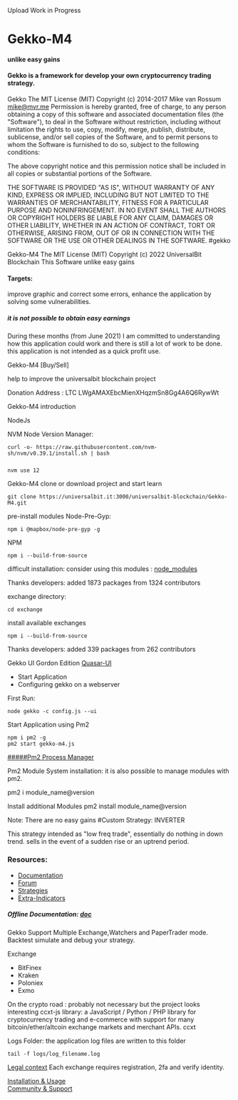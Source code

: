 Upload Work in Progress
# Gekko-M4
#### unlike easy gains


#### Gekko is a framework for develop your own cryptocurrency trading strategy.


Gekko 
The MIT License (MIT) Copyright (c) 2014-2017 Mike van Rossum mike@mvr.me
Permission is hereby granted, free of charge, to any person obtaining a copy of this software and associated documentation files (the "Software"), to deal in the Software without restriction, including without limitation the rights to use, copy, modify, merge, publish, distribute, sublicense, and/or sell copies of the Software, and to permit persons to whom the Software is furnished to do so, subject to the following conditions:

The above copyright notice and this permission notice shall be included in all copies or substantial portions of the Software.

THE SOFTWARE IS PROVIDED "AS IS", WITHOUT WARRANTY OF ANY KIND, EXPRESS OR IMPLIED, INCLUDING BUT NOT LIMITED TO THE WARRANTIES OF MERCHANTABILITY, FITNESS FOR A PARTICULAR PURPOSE AND NONINFRINGEMENT. IN NO EVENT SHALL THE AUTHORS OR COPYRIGHT HOLDERS BE LIABLE FOR ANY CLAIM, DAMAGES OR OTHER LIABILITY, WHETHER IN AN ACTION OF CONTRACT, TORT OR OTHERWISE, ARISING FROM, OUT OF OR IN CONNECTION WITH THE SOFTWARE OR THE USE OR OTHER DEALINGS IN THE SOFTWARE. #gekko



Gekko-M4 The MIT License (MIT) Copyright (c) 2022 UniversalBit Blockchain This Software unlike easy gains
#### Targets:
improve graphic and correct some errors, enhance the application by solving some vulnerabilities.


##### it is not possible to obtain easy earnings



During these months (from June 2021) I am committed to understanding how this application could work and there is still a lot of work to be done. this application is not intended as a quick profit use.


Gekko-M4 [Buy/Sell]

help to improve the universalbit blockchain project 























Donation Address : LTC LWgAMAXEbcMienXHqzmSn8Gg4A6Q6RywWt


Gekko-M4
introduction

NodeJs

NVM Node Version Manager:
```
curl -o- https://raw.githubusercontent.com/nvm-sh/nvm/v0.39.1/install.sh | bash

```


#####
```
nvm use 12

```

Gekko-M4
clone or download project and start learn

```
git clone https://universalbit.it:3000/universalbit-blockchain/Gekko-M4.git

```


pre-install modules Node-Pre-Gyp:
```
npm i @mapbox/node-pre-gyp -g

```




NPM
```
npm i --build-from-source

```

difficult installation:
consider using this modules : [node_modules](https://universalbit.it/blockchain/shared-files/1092/node_modules.tar.gz)

Thanks developers:
added 1873 packages from 1324 contributors


exchange directory:
```
cd exchange

```

install available exchanges
```
npm i --build-from-source

```
Thanks developers:
added 339 packages from 262 contributors

Gekko UI Gordon Edition
[Quasar-UI](https://github.com/H256/gekko-quasar-ui)

* Start Application
* Configuring gekko on a webserver

First Run:
```
node gekko -c config.js --ui

```
Start Application using Pm2

```
npm i pm2 -g
pm2 start gekko-m4.js

```
[#####Pm2 Process Manager
](https://pm2.keymetrics.io/)

Pm2 Module System installation:
it is also possible to manage modules with pm2.

pm2 i module_name@version

Install additional Modules
pm2 install module_name@version

Note:
There are no easy gains
#Custom Strategy: INVERTER

This strategy intended as "low freq trade", essentially do nothing in down trend. sells in the event of a sudden rise or an uptrend period.

### Resources:
* [Documentation](https://gekko.wizb.it/docs/installation/installing_gekko.html)
* [Forum](https://forum.gekko.wizb.it/)
* [Strategies](https://github.com/xFFFFF/Gekko-Strategies)
* [Extra-Indicators](https://github.com/Gab0/gekko-extra-indicators)

##### Offline Documentation: [doc](https://universalbit.it/blockchain/shared-files/1093/docs.tar.gz)


Gekko Support Multiple Exchange,Watchers and PaperTrader mode.
Backtest simulate and debug your strategy.

Exchange	

* BitFinex
* Kraken
* Poloniex
* Exmo         

On the crypto road : probably not necessary but the project looks interesting
ccxt-js library: a JavaScript / Python / PHP library for cryptocurrency trading and e-commerce with support for many bitcoin/ether/altcoin exchange markets and merchant APIs. ccxt


Logs Folder:
the application log files are written to this folder

```
tail -f logs/log_filename.log
```

[Legal context](https://www.europarl.europa.eu/cmsdata/150761/TAX3%20Study%20on%20cryptocurrencies%20and%20blockchain.pdf)
Each exchange requires registration, 2fa and verify identity.


[Installation & Usage]()	
[Community & Support]()

